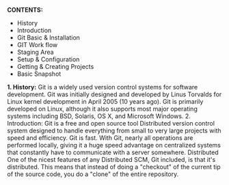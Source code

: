 **CONTENTS:**
* History
* Introduction
* Git Basic & Installation
* GIT Work flow
* Staging Area
* Setup & Configuration
* Getting & Creating Projects
* Basic Snapshot

**1. History:**
Git is a widely used version control systems for software development. 
Git was initially designed and developed by Linus Torvalds for Linux kernel development in April 2005 (10 years ago).
Git is primarily developed on Linux, although it also supports most major operating systems including BSD, Solaris, OS X, and Microsoft Windows.
2. Introduction:
	Git is a free and open source tool
		Distributed version control system designed to handle everything from small to 		very large projects with speed and efficiency.
	Git is fast. 
		With Git, nearly all operations are performed locally, giving it a huge speed 		advantage on centralized systems that constantly have to communicate with 		a server somewhere.
	Distributed
		One of the nicest features of any Distributed SCM, Git included, is that it's 			distributed. This means that instead of doing a "checkout" of the current tip of 		the source code, you do a "clone" of the entire 	repository.
